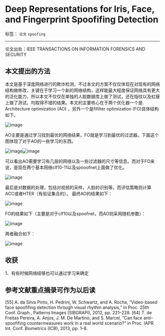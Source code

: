 ﻿# Deep Representations for Iris, Face, and Fingerprint Spoofifing Detection

标签： `论文` `spoofing`

---

论文出处：IEEE TRANSACTIONS ON INFORMATION FORENSICS AND SECURITY  


## 本文提出的方法  

本文是基于深度网络进行的欺诈检测，不过本文的方案不仅仅体现在对现有的网络结构做修改，关键在于学习一个新的网络结构，这样能最大程度保证网络具有更大的泛化能力，所以本文不仅仅在单独的人脸数据库上做了测试，还在指纹以及虹膜上做了测试，均取得不错的结果。本文的主要核心在于两个优化器一个是. Architecture optimization (AO) ，另外一个是fifilter optimization (FO)具体结构如下。  

![image](http://ws4.sinaimg.cn/large/005Dd0fOly1g3adehe1n3j30b60ay0ui.jpg)

AO主要是通过学习找到最优的网络结果，FO就是学习到最优的过滤器。下面这个图体现了对于AO的一些学习的东西。  


![image](http://ws1.sinaimg.cn/large/005Dd0fOly1g3adeqiihsj309d0a5myr.jpg)![image](http://ws1.sinaimg.cn/large/005Dd0fOly1g3adeqiihsj309d0a5myr.jpg)  


可以看出AO需要学习有几层的网络以及一些过滤器的尺寸等信息。而对于FO来说，是现在两个基本网络clf10-11以及spooofnet上面做了优化。    

![image](http://wx2.sinaimg.cn/large/005Dd0fOly1g3adf05uc2j307a06smy6.jpg)


最后是对数据的处理，包括对视频的采样，人脸的识别等。而评估策略则计算ACC或者HTER（有验证集合的）。
最终AO的结果如下：  

![image](http://ws2.sinaimg.cn/large/005Dd0fOly1g3adf71ahhj308s0313yx.jpg)

FO的结果如下（主要是对于clf10以及spoofnet，而AO则采用随机参数）：   

![image](http://wx2.sinaimg.cn/large/005Dd0fOly1g3adfdeoqrj305l05bmxq.jpg)


两者融合如下：  

![image](http://ws4.sinaimg.cn/large/005Dd0fOly1g3adfj3irej306m065wfa.jpg)  


## 收获  

1、有些时候网络结够也可以通过学习来确定  

## 参考文献重点摘录可作为以后读  

[55] A. da Silva Pinto, H. Pedrini, W. Schwartz, and A. Rocha, “Video-based 
face spoofifing detection through visual rhythm analysis,” in Proc. 25th 
Conf. Graph., Patterns Images (SIBGRAPI), 2012, pp. 221–228.
[64] T. de Freitas Pereira, A. Anjos, J. M. De Martino, and S. Marcel, “Can 
face anti-spoofifing countermeasures work in a real world scenario?” in 
Proc. IAPR Int. Conf. Biometrics (ICB), 2013, pp. 1–8. 






